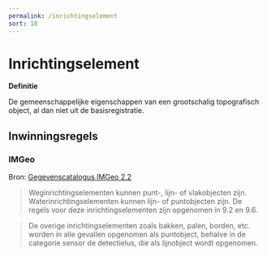 ```yaml
---
permalink: /inrichtingselement
sort: 18
---
```


Inrichtingselement
==================

**Definitie**

De gemeenschappelijke eigenschappen van een grootschalig topografisch object, al
dan niet uit de basisregistratie.

Inwinningsregels
----------------

### IMGeo

Bron: [Gegevenscatalogus IMGeo
2.2](https://docs.geostandaarden.nl/imgeo/catalogus/imgeo/#inrichtingselementen)

>   Weginrichtingselementen kunnen punt-, lijn- of vlakobjecten zijn.
>   Waterinrichtingselementen kunnen lijn- of puntobjecten zijn. De regels voor
>   deze inrichtingselementen zijn opgenomen in 9.2 en 9.6.

>   De overige inrichtingselementen zoals bakken, palen, borden, etc. worden in
>   alle gevallen opgenomen als puntobject, behalve in de categorie sensor de
>   detectielus, die als lijnobject wordt opgenomen.
